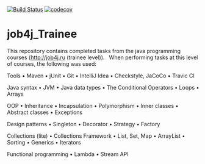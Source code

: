 [![Build Status](https://travis-ci.org/achekhovsky/job4j_Trainee.svg?branch=master)](https://travis-ci.org/achekhovsky/job4j_Trainee)
[![codecov](https://codecov.io/gh/achekhovsky/job4j_Trainee/branch/master/graph/badge.svg)](https://codecov.io/gh/achekhovsky/job4j_Trainee)



# job4j_Trainee

 This repository contains completed tasks from the java programming courses (http://job4j.ru (trainee level)).   
When performing tasks at this level of courses, the following was used: 

Tools
• Maven
• jUnit
• Git
• IntelliJ Idea
• Сheckstyle, JaCoCo
• Travic CI 

Java syntax
• JVM
• Java data types
• The Conditional Operators
• Loops
• Arrays 

OOP
• Inheritance 
• Incapsulation
• Polymorphism 
• Inner classes
• Abstract classes
• Exceptions 

Design patterns 
• Singleton
• Decorator
• Strategy 
• Factory 

Collections (lite)
• Collections Framework
• List, Set, Map
• ArrayList
• Sorting
• Generics
• Iterators 

Functional programming
• Lambda
• Stream API

